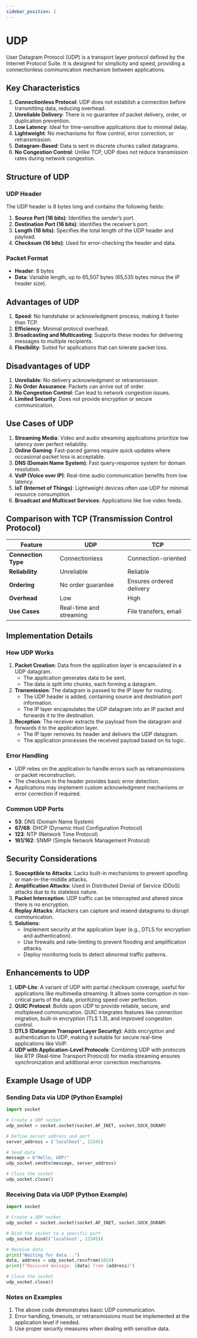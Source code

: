 ```yaml
---
sidebar_position: 2
---
```


# UDP

User Datagram Protocol (UDP) is a transport layer protocol defined by the Internet Protocol Suite. It is designed for simplicity and speed, providing a connectionless communication mechanism between applications.

## Key Characteristics

1. **Connectionless Protocol**: UDP does not establish a connection before transmitting data, reducing overhead.
2. **Unreliable Delivery**: There is no guarantee of packet delivery, order, or duplication prevention.
3. **Low Latency**: Ideal for time-sensitive applications due to minimal delay.
4. **Lightweight**: No mechanisms for flow control, error correction, or retransmission.
5. **Datagram-Based**: Data is sent in discrete chunks called datagrams.
6. **No Congestion Control**: Unlike TCP, UDP does not reduce transmission rates during network congestion.

## Structure of UDP

### UDP Header

The UDP header is 8 bytes long and contains the following fields:

1. **Source Port (16 bits)**: Identifies the sender’s port.
2. **Destination Port (16 bits)**: Identifies the receiver’s port.
3. **Length (16 bits)**: Specifies the total length of the UDP header and payload.
4. **Checksum (16 bits)**: Used for error-checking the header and data.

### Packet Format

- **Header**: 8 bytes
- **Data**: Variable length, up to 65,507 bytes (65,535 bytes minus the IP header size).

## Advantages of UDP

1. **Speed**: No handshake or acknowledgment process, making it faster than TCP.
2. **Efficiency**: Minimal protocol overhead.
3. **Broadcasting and Multicasting**: Supports these modes for delivering messages to multiple recipients.
4. **Flexibility**: Suited for applications that can tolerate packet loss.

## Disadvantages of UDP

1. **Unreliable**: No delivery acknowledgment or retransmission.
2. **No Order Assurance**: Packets can arrive out of order.
3. **No Congestion Control**: Can lead to network congestion issues.
4. **Limited Security**: Does not provide encryption or secure communication.

## Use Cases of UDP

1. **Streaming Media**: Video and audio streaming applications prioritize low latency over perfect reliability.
2. **Online Gaming**: Fast-paced games require quick updates where occasional packet loss is acceptable.
3. **DNS (Domain Name System)**: Fast query-response system for domain resolution.
4. **VoIP (Voice over IP)**: Real-time audio communication benefits from low latency.
5. **IoT (Internet of Things)**: Lightweight devices often use UDP for minimal resource consumption.
6. **Broadcast and Multicast Services**: Applications like live video feeds.

## Comparison with TCP (Transmission Control Protocol)

| Feature             | UDP                     | TCP                      |
| ------------------- | ----------------------- | ------------------------ |
| **Connection Type** | Connectionless          | Connection-oriented      |
| **Reliability**     | Unreliable              | Reliable                 |
| **Ordering**        | No order guarantee      | Ensures ordered delivery |
| **Overhead**        | Low                     | High                     |
| **Use Cases**       | Real-time and streaming | File transfers, email    |

## Implementation Details

### How UDP Works

1. **Packet Creation**: Data from the application layer is encapsulated in a UDP datagram.
   - The application generates data to be sent.
   - The data is split into chunks, each forming a datagram.
2. **Transmission**: The datagram is passed to the IP layer for routing.
   - The UDP header is added, containing source and destination port information.
   - The IP layer encapsulates the UDP datagram into an IP packet and forwards it to the destination.
3. **Reception**: The receiver extracts the payload from the datagram and forwards it to the application layer.
   - The IP layer removes its header and delivers the UDP datagram.
   - The application processes the received payload based on its logic.

### Error Handling

- UDP relies on the application to handle errors such as retransmissions or packet reconstruction.
- The checksum in the header provides basic error detection.
- Applications may implement custom acknowledgment mechanisms or error correction if required.

### Common UDP Ports

- **53**: DNS (Domain Name System)
- **67/68**: DHCP (Dynamic Host Configuration Protocol)
- **123**: NTP (Network Time Protocol)
- **161/162**: SNMP (Simple Network Management Protocol)

## Security Considerations

1. **Susceptible to Attacks**: Lacks built-in mechanisms to prevent spoofing or man-in-the-middle attacks.
2. **Amplification Attacks**: Used in Distributed Denial of Service (DDoS) attacks due to its stateless nature.
3. **Packet Interception**: UDP traffic can be intercepted and altered since there is no encryption.
4. **Replay Attacks**: Attackers can capture and resend datagrams to disrupt communication.
5. **Solutions**:
   - Implement security at the application layer (e.g., DTLS for encryption and authentication).
   - Use firewalls and rate-limiting to prevent flooding and amplification attacks.
   - Deploy monitoring tools to detect abnormal traffic patterns.

## Enhancements to UDP

1. **UDP-Lite**: A variant of UDP with partial checksum coverage, useful for applications like multimedia streaming. It allows some corruption in non-critical parts of the data, prioritizing speed over perfection.
2. **QUIC Protocol**: Builds upon UDP to provide reliable, secure, and multiplexed communication. QUIC integrates features like connection migration, built-in encryption (TLS 1.3), and improved congestion control.
3. **DTLS (Datagram Transport Layer Security)**: Adds encryption and authentication to UDP, making it suitable for secure real-time applications like VoIP.
4. **UDP with Application-Level Protocols**: Combining UDP with protocols like RTP (Real-time Transport Protocol) for media streaming ensures synchronization and additional error correction mechanisms.

## Example Usage of UDP

### Sending Data via UDP (Python Example)

```python
import socket

# Create a UDP socket
udp_socket = socket.socket(socket.AF_INET, socket.SOCK_DGRAM)

# Define server address and port
server_address = ('localhost', 12345)

# Send data
message = b"Hello, UDP!"
udp_socket.sendto(message, server_address)

# Close the socket
udp_socket.close()
```

### Receiving Data via UDP (Python Example)

```python
import socket

# Create a UDP socket
udp_socket = socket.socket(socket.AF_INET, socket.SOCK_DGRAM)

# Bind the socket to a specific port
udp_socket.bind(('localhost', 12345))

# Receive data
print("Waiting for data...")
data, address = udp_socket.recvfrom(1024)
print(f"Received message: {data} from {address}")

# Close the socket
udp_socket.close()
```

### Notes on Examples

1. The above code demonstrates basic UDP communication.
2. Error handling, timeouts, or retransmissions must be implemented at the application level if needed.
3. Use proper security measures when dealing with sensitive data.
